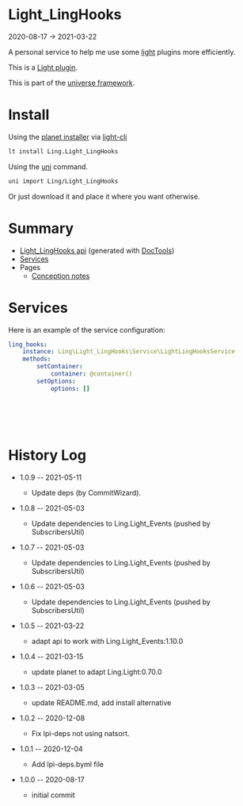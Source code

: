 Light_LingHooks
===========
2020-08-17 -> 2021-03-22



A personal service to help me use some [light](https://github.com/lingtalfi/Light) plugins more efficiently. 


This is a [Light plugin](https://github.com/lingtalfi/Light/blob/master/doc/pages/plugin.md).

This is part of the [universe framework](https://github.com/karayabin/universe-snapshot).


Install
==========
Using the [planet installer](https://github.com/lingtalfi/Light_PlanetInstaller) via [light-cli](https://github.com/lingtalfi/Light_Cli)
```bash
lt install Ling.Light_LingHooks
```

Using the [uni](https://github.com/lingtalfi/universe-naive-importer) command.
```bash
uni import Ling/Light_LingHooks
```

Or just download it and place it where you want otherwise.






Summary
===========
- [Light_LingHooks api](https://github.com/lingtalfi/Light_LingHooks/blob/master/doc/api/Ling/Light_LingHooks.md) (generated with [DocTools](https://github.com/lingtalfi/DocTools))
- [Services](#services)
- Pages
    - [Conception notes](https://github.com/lingtalfi/Light_LingHooks/blob/master/doc/pages/conception-notes.md)






Services
=========


Here is an example of the service configuration:

```yaml
ling_hooks:
    instance: Ling\Light_LingHooks\Service\LightLingHooksService
    methods:
        setContainer:
            container: @container()
        setOptions:
            options: []







```



History Log
=============

- 1.0.9 -- 2021-05-11

    - Update deps (by CommitWizard).

- 1.0.8 -- 2021-05-03

    - Update dependencies to Ling.Light_Events (pushed by SubscribersUtil)

- 1.0.7 -- 2021-05-03

    - Update dependencies to Ling.Light_Events (pushed by SubscribersUtil)

- 1.0.6 -- 2021-05-03

    - Update dependencies to Ling.Light_Events (pushed by SubscribersUtil)

- 1.0.5 -- 2021-03-22

    - adapt api to work with Ling.Light_Events:1.10.0
  
- 1.0.4 -- 2021-03-15

    - update planet to adapt Ling.Light:0.70.0

- 1.0.3 -- 2021-03-05

    - update README.md, add install alternative

- 1.0.2 -- 2020-12-08

    - Fix lpi-deps not using natsort.

- 1.0.1 -- 2020-12-04

    - Add lpi-deps.byml file

- 1.0.0 -- 2020-08-17

    - initial commit